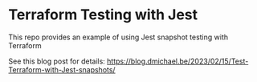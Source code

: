 # Terraform Testing with Jest

This repo provides an example of using Jest snapshot testing with Terraform

See this blog post for details: <https://blog.dmichael.be/2023/02/15/Test-Terraform-with-Jest-snapshots/>
